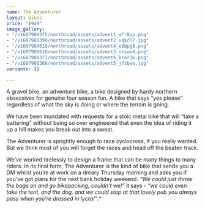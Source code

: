 ```yaml
---
name: The Adventurer
layout: bikes
price: "£949"
image_gallery:
- "/v1607980375/northroad/assets/advent1_wfr8gp.png"
- "/v1607980390/northroad/assets/advent2_uqkcl7.jpg"
- "/v1607980610/northroad/assets/advent4_e8bpg8.png"
- "/v1607980610/northroad/assets/advent3_nkiwv4.png"
- "/v1607980371/northroad/assets/advent6_kror3w.png"
- "/v1607980360/northroad/assets/advent5_jfsbwo.jpg"
variants: []

---
```

A gravel bike, an adventure bike, a bike designed by hardy northern obsessives for genuine four season fun. A bike that says “yes please” regardless of what the sky is doing or where the terrain is going.

We have been inundated with requests for a stoic metal bike that will “take a battering” without being so over engineered that even the idea of riding it up a hill makes you break out into a sweat.

The Adventurer is sprightly enough to race cyclocross, if you really wanted. But we think most of you will forget the races and head off the beaten track.

We’ve worked tirelessly to design a frame that can be many things to many riders. In its final form, The Adventurer is the kind of bike that sends you a DM whilst you’re at work on a dreary Thursday morning and asks you if you’ve got plans for the next bank holiday weekend. _“We could just throw the bags on and go bikepacking, couldn’t we!”_ it says - _“we could even take the tent, and the dog, and we could stop at that lovely pub you always pass when you’re dressed in lycra!”_.*